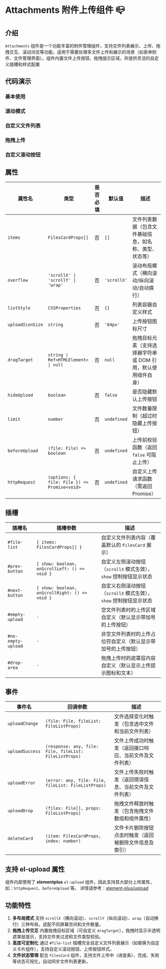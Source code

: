 # Attachments 附件上传组件 📪️

## 介绍

`Attachments` 组件是一个功能丰富的附件管理组件，支持文件列表展示、上传、拖拽交互、滚动浏览等功能，适用于需要处理多文件上传和展示的场景（如表单附件、文件管理界面）。组件内置文件上传按钮、拖拽提示区域，并提供灵活的自定义插槽和样式配置

## 代码演示

### 基本使用

<demo src="./demos/base.vue"></demo>

### 滚动模式

<demo src="./demos/scroll-mode.vue"></demo>

### 自定义文件列表

<demo src="./demos/custom-list.vue"></demo>

### 拖拽上传

<demo src="./demos/drag-upload.vue"></demo>

### 自定义滚动按钮

<demo src="./demos/custom-scroll-buttons.vue"></demo>

## 属性

| 属性名           | 类型                                         | 是否必填 | 默认值      | 描述                                                          |
| ---------------- | -------------------------------------------- | -------- | ----------- | ------------------------------------------------------------- |
| `items`          | `FilesCardProps[]`                           | 否       | `[]`        | 文件列表数据（包含文件基础信息，如名称、类型、状态等）        |
| `overflow`       | `'scrollX' \| 'scrollY' \| 'wrap'`           | 否       | `'scrollX'` | 滚动布局模式（横向滚动/纵向滚动/自动换行）                    |
| `listStyle`      | `CSSProperties`                              | 否       | `{}`        | 列表容器自定义样式                                            |
| `uploadIconSize` | `string`                                     | 否       | `'64px'`    | 上传按钮图标尺寸                                              |
| `dragTarget`     | `string \| Ref<HTMLElement> \| null`         | 否       | `null`      | 拖拽目标元素（支持选择器字符串或 DOM 引用，默认使用组件自身） |
| `hideUpload`     | `boolean`                                    | 否       | `false`     | 是否隐藏默认上传按钮                                          |
| `limit`          | `number`                                     | 否       | `undefined` | 文件数量限制（超过时隐藏上传按钮）                            |
| `beforeUpload`   | `(file: File) => boolean`                    | 否       | `undefined` | 上传前校验函数（返回 `false` 可阻止上传）                     |
| `httpRequest`    | `(options: { file: File }) => Promise<void>` | 否       | `undefined` | 自定义上传请求函数（需返回 Promise）                          |

## 插槽

| 插槽名             | 插槽参数                                       | 描述                                                              |
| ------------------ | ---------------------------------------------- | ----------------------------------------------------------------- |
| `#file-list`       | `{ items: FilesCardProps[] }`                  | 自定义文件列表内容（覆盖默认的 `FilesCard` 展示）                 |
| `#prev-button`     | `{ show: boolean, onScrollLeft: () => void }`  | 自定义左侧滚动按钮（`scrollX` 模式生效），`show` 控制按钮显示状态 |
| `#next-button`     | `{ show: boolean, onScrollRight: () => void }` | 自定义右侧滚动按钮（`scrollX` 模式生效），`show` 控制按钮显示状态 |
| `#empty-upload`    | `-`                                            | 空文件列表时的上传区域自定义（默认显示带加号的上传按钮）          |
| `#no-empty-upload` | `-`                                            | 非空文件列表时的上传占位符自定义（默认显示带加号的上传按钮）      |
| `#drop-area`       | `-`                                            | 拖拽上传时的遮罩层内容自定义（默认显示上传提示图标和文本）        |

## 事件

| 事件名          | 回调参数                                               | 描述                                                   |
| --------------- | ------------------------------------------------------ | ------------------------------------------------------ |
| `uploadChange`  | `(file: File, fileList: FileListProps)`                | 文件选择变化时触发（包含选中文件和当前文件列表）       |
| `uploadSuccess` | `(response: any, file: File, fileList: FileListProps)` | 文件上传成功时触发（返回接口响应、当前文件及文件列表） |
| `uploadError`   | `(error: any, file: File, fileList: FileListProps)`    | 文件上传失败时触发（返回错误信息、当前文件及文件列表） |
| `uploadDrop`    | `(files: File[], props: FileListProps)`                | 拖拽文件释放时触发（包含拖拽文件数组和组件属性）       |
| `deleteCard`    | `(item: FilesCardProps, index: number)`                | 文件卡片删除按钮点击时触发（返回被删除文件信息及索引） |

## 支持 el-upload 属性

组件内部使用了 **elementplus** `el-upload` 组件，因此支持其大部分上传属性，如：`httpRequest`、`beforeUpload` 等。 详情请参考：[element-plus/upload](https://element-plus.org/zh-CN/component/upload.html)

## 功能特性

1. **多布局模式** 支持 `scrollX`（横向滚动）、`scrollY`（纵向滚动）、`wrap`（自动换行）三种布局，适配不同屏幕空间和文件数量。
2. **拖拽上传交互** 内置拖拽目标区域（可自定义 `dragTarget`），拖拽时显示半透明遮罩层提示，支持文件夹过滤和文件类型校验。
3. **高度可定制化** 通过 `#file-list` 插槽完全自定义文件列表展示（如替换为自定义卡片组件），支持自定义滚动按钮、上传按钮样式。
4. **文件状态管理** 配合 `FilesCard` 组件，支持文件上传中（进度条）、完成、失败等状态可视化，自动同步文件列表更新。
